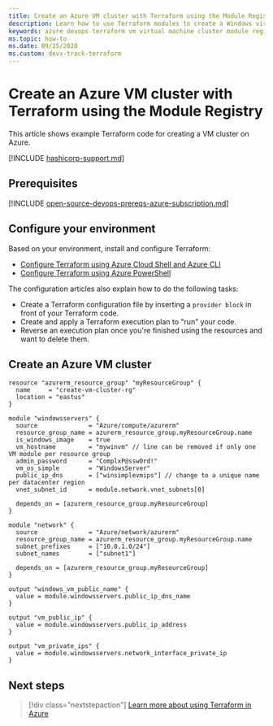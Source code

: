 ```yaml
---
title: Create an Azure VM cluster with Terraform using the Module Registry
description: Learn how to use Terraform modules to create a Windows virtual machine cluster in Azure.
keywords: azure devops terraform vm virtual machine cluster module registry
ms.topic: how-to
ms.date: 09/25/2020
ms.custom: devx-track-terraform
---
```


# Create an Azure VM cluster with Terraform using the Module Registry

This article shows example Terraform code for creating a VM cluster on Azure.

[!INCLUDE [hashicorp-support.md](includes/hashicorp-support.md)]

## Prerequisites

[!INCLUDE [open-source-devops-prereqs-azure-subscription.md](../includes/open-source-devops-prereqs-azure-subscription.md)]

## Configure your environment

Based on your environment, install and configure Terraform:

- [Configure Terraform using Azure Cloud Shell and Azure CLI](get-started-cloud-shell.md)
- [Configure Terraform using Azure PowerShell](get-started-powershell.md)

The configuration articles also explain how to do the following tasks:

- Create a Terraform configuration file by inserting a `provider block` in front of your Terraform code.
- Create and apply a Terraform execution plan to "run" your code.
- Reverse an execution plan once you're finished using the resources and want to delete them.

## Create an Azure VM cluster

```hcl
resource "azurerm_resource_group" "myResourceGroup" {
  name     = "create-vm-cluster-rg"
  location = "eastus"
}

module "windowsservers" {
  source              = "Azure/compute/azurerm"
  resource_group_name = azurerm_resource_group.myResourceGroup.name
  is_windows_image    = true
  vm_hostname         = "mywinvm" // line can be removed if only one VM module per resource group
  admin_password      = "ComplxP@ssw0rd!"
  vm_os_simple        = "WindowsServer"
  public_ip_dns       = ["winsimplevmips"] // change to a unique name per datacenter region
  vnet_subnet_id      = module.network.vnet_subnets[0]
    
  depends_on = [azurerm_resource_group.myResourceGroup]
}

module "network" {
  source              = "Azure/network/azurerm"
  resource_group_name = azurerm_resource_group.myResourceGroup.name
  subnet_prefixes     = ["10.0.1.0/24"]
  subnet_names        = ["subnet1"]

  depends_on = [azurerm_resource_group.myResourceGroup]
}

output "windows_vm_public_name" {
  value = module.windowsservers.public_ip_dns_name
}

output "vm_public_ip" {
  value = module.windowsservers.public_ip_address
}

output "vm_private_ips" {
  value = module.windowsservers.network_interface_private_ip
}
```

## Next steps

> [!div class="nextstepaction"]
> [Learn more about using Terraform in Azure](/azure/terraform)